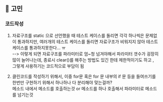 ## 🚀 고민

### 코드작성
1. 자료구조를 static 으로 선언했을 때 테스트 케이스를 돌리면 각각 하나씩은 문제없이 통과하지만, 
여러개의 테스트 케이스를 돌리면 자료구조가 비워지지 않아 테스트 케이스를 통과하지못한다... ㅠ   
--> 이렇게 되면 자료구조를 파라미터로 엄~청 넘겨야해서 파라미터 갯수가 굉장히 많이 늘어나는데, 종료시 clear()를 해주는 방법도 있긴 한데 제한적이기도 하고 
, 그렇게 사용하기는 코드적으로 부담이 됨


2. 클린코드를 작성하기 위해서, 이중 for문 혹은 for 문 내부의 if 문 등을
들여쓰기를 한번만 구현하기 위해서 하나하나 다 분리해야 맞는걸까?  
메소드 내에서 메소드를 호출하는것 or 메소드를 하나 호출해서 파라미터로 메소드를 넘기는것
